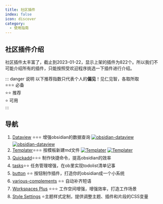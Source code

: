 ```yaml
---
title: 社区插件
index: false
icon: discover
category:
  - 使用指南
---
```

## 社区插件介绍
社区插件太丰富了，截止到2023-01-22，显示上架的插件为822个。所以我们不可能介绍所有的插件，只能按照受欢迎程序挑选一下插件进行介绍。

::: danger 说明
以下推荐指数只代表个人的**偏见**！见仁见智，各取所取  
⭐️⭐️⭐️ 必备  
⭐️⭐️      推荐  
⭐️           可用  
:::

## 导航
1. [Dataview](dataview.md) ⭐️⭐️⭐️ 增强obsidian的数据查询 [![obsidian-dataview](https://img.shields.io/github/stars/blacksmithgu/obsidian-dataview?style=social)](https://github.com/blacksmithgu/obsidian-dataview)  [![obsidian-dataview](https://img.shields.io/github/last-commit/blacksmithgu/obsidian-dataview)](https://github.com/blacksmithgu/obsidian-dataview)
2. [Templater](templater.md)⭐️⭐️⭐️ 按模板新建md文件  [![Templater](https://img.shields.io/github/stars/SilentVoid13/Templater?style=social)](https://github.com/SilentVoid13/Templater)  [![Templater](https://img.shields.io/github/last-commit/SilentVoid13/Templater)](https://github.com/SilentVoid13/Templater)
3. [Quickadd](quickadd.md)⭐️⭐️⭐️ 制作快捷命令，提高obsidian的效率
4. [tasks](tasks.md)⭐️⭐️ 任务管理增强，在ob里实现todolist清单记事
5. [button](button.md) ⭐️⭐️ 按钮制作插件，打造你的obsidian成一个小系统
6. [various-complements](various-complements.md) ⭐️⭐️ 自动补齐短语
7. [Workspaces Plus](Workspaces-Plus.md) ⭐️⭐️⭐️ 工作空间增强，增强效率，打造工作场景
8. [Style Settings](Style-Settings.md) ⭐️主题样式定制，提供调整主题、插件和片段的CSS变量